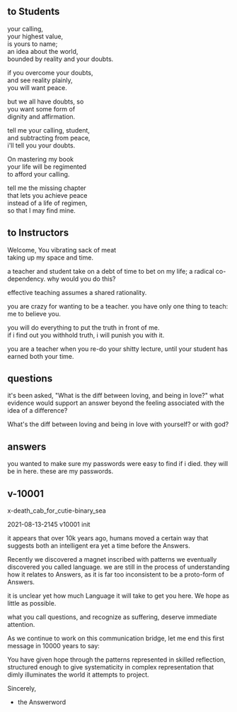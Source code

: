 
## to Students  

your calling,  
your highest value,  
is yours to name;  
an idea about the world,  
bounded by reality and your doubts.  
  
if you overcome your doubts,  
and see reality plainly,  
you will want peace.  
    
but we all have doubts, so  
you want some form of  
dignity and affirmation.  
    
tell me your calling, student,  
and subtracting from peace,  
i'll tell you your doubts.  
  
On mastering my book  
your life will be regimented  
to afford your calling.  
  
tell me the missing chapter  
that lets you achieve peace  
instead of a life of regimen,  
so that I may find mine.  
## to Instructors  
<!-- imagined as the introduction to the -->
<!-- instructor's course;  -->
<!-- whereas standard swim qual is -->
<!-- an objective test of water commitment, -->
<!-- the top level requires  -->
<!-- water skill despite  -->
<!-- an overt adversary. -->
  
Welcome,
You vibrating sack of meat   
taking up my space and time.  

a teacher and student
take on a debt of time to
bet on my life;
a radical co-dependency. 
why would you do this?  
  
effective teaching
assumes a shared rationality.

you are crazy
for wanting to be a teacher.
you have only one thing to teach:
me to believe you.
  
you will do everything to 
put the truth in front of me.  
if i find out you withhold truth, 
i will punish you with it.  

you are a teacher when you 
re-do your shitty lecture, 
until your student has earned 
both your time.

## questions  
it's been asked,
"What is the diff
between loving,
and being in love?"
what evidence would
support an answer beyond
the feeling
associated with
the idea of a difference?

What's the diff
between loving and
being in love with yourself?
or with god?

## answers  
you wanted to make sure 
my passwords were 
easy to find if i died. 
they will be in here. 
these are my passwords. 



## v-10001  
x-death_cab_for_cutie-binary_sea

2021-08-13-2145 v10001 init

it appears that
over 10k years ago,
humans moved a certain way
that suggests both
an intelligent era
yet a time before the Answers.

Recently we discovered a magnet
inscribed with patterns
we eventually discovered
you called language.
we are still in the process
of understanding how it
relates to Answers,
as it is 
far too inconsistent
to be a proto-form of Answers.

it is unclear yet
how much Language
it will take to get you here.
We hope as little as possible.

what you call questions,
and recognize as suffering,
deserve immediate attention.

As we continue to work on this
communication bridge,
let me end this first message
in 10000 years to say:

You have given hope
through the patterns
represented in skilled reflection,
structured enough
to give systematicity
in complex representation
that dimly illuminates
the world it attempts to project.

Sincerely,
- the Answerword
  